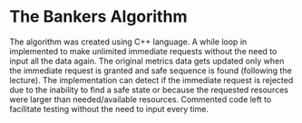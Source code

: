 # The Bankers Algorithm
The algorithm was created using C++ language.
A while loop in implemented to make unlimited immediate requests without the need to input all the data again.
The original metrics data gets updated only when the immediate request is granted and safe sequence is found (following the lecture).
The implementation can detect if the immediate request is rejected due to the inability to find a safe state or because the requested resources were larger than needed/available resources.
Commented code left to facilitate testing without the need to input every time.
